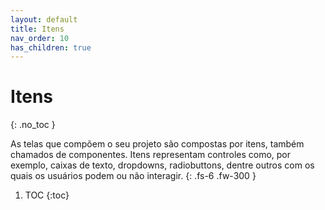 ```yaml
---
layout: default
title: Itens
nav_order: 10
has_children: true
---
```


# Itens
{: .no_toc }


As telas que compõem o seu projeto são compostas por itens, também chamados de componentes. Itens representam controles como, por exemplo, caixas de texto, dropdowns, radiobuttons, dentre outros com os quais os usuários podem ou não interagir.
{: .fs-6 .fw-300 }

1. TOC
{:toc}

